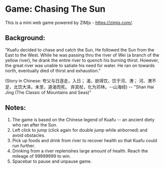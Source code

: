 # Game: Chasing The Sun
This is a mini web game powered by ZIMjs - https://zimjs.com/.

## Background:

"Kuafu decided to chase and catch the Sun, He followed the Sun from the East to the West.
While he was passing thru the river of Wei (a branch of the yellow river), he drank the 
entire river to quench his burning thirst. However, the great river was unable to satiate
his need for water. He ran on towards north, eventually died of thirst and exhaustion."
	
(Story in Chinese: 夸父与日逐走，入日； 渴，欲得饮，饮于河、渭； 河、渭不足，北饮大泽。未至，道渴而死。
弃其杖，化为邓林。--山海经)                -- "Shan Hai Jing (The Classic of Mountains and Seas)"

## Notes:
1. The game is based on the Chinese legend of Kuafu -- an ancient diety who ran after the Sun.
2. Left click to jump (click again for double jump while airborned) and avoid obstacles. 
3. Pick up foods and drink from river to recover health so that Kuafu could run further. 
4. Drinking from a river replenishes large amount of health. Reach the mileage of 99999999 to win.
5. Spacebar to pause and unpause game.	


					

